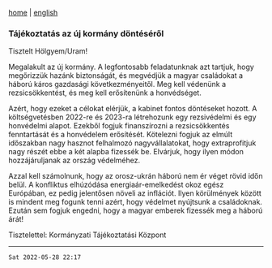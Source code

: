 [home](../README.md)
 | 
[english](../en/2022-05-28.md)

### Tájékoztatás az új kormány döntéséről

Tisztelt Hölgyem/Uram!

Megalakult az új kormány. A legfontosabb feladatunknak azt tartjuk, hogy megőrizzük hazánk biztonságát, és megvédjük a magyar családokat a háború káros gazdasági következményeitől. Meg kell védenünk a rezsicsökkentést, és meg kell erősítenünk a honvédséget.

Azért, hogy ezeket a célokat elérjük, a kabinet fontos döntéseket hozott. A költségvetésben 2022-re és 2023-ra létrehozunk egy rezsivédelmi és egy honvédelmi alapot. Ezekből fogjuk finanszírozni a rezsicsökkentés fenntartását és a honvédelem erősítését. Kötelezni fogjuk az elmúlt időszakban nagy hasznot felhalmozó nagyvállalatokat, hogy extraprofitjuk nagy részét ebbe a két alapba fizessék be. Elvárjuk, hogy ilyen módon hozzájáruljanak az ország védelméhez.

Azzal kell számolnunk, hogy az orosz-ukrán háború nem ér véget rövid időn belül. A konfliktus elhúzódása energiaár-emelkedést okoz egész Európában, ez pedig jelentősen növeli az inflációt. Ilyen körülmények között is mindent meg fogunk tenni azért, hogy védelmet nyújtsunk a családoknak. Ezután sem fogjuk engedni, hogy a magyar emberek fizessék meg a háború árát!

Tisztelettel:
Kormányzati Tájékoztatási Központ

---
`Sat 2022-05-28 22:17`